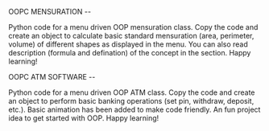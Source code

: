 OOPC MENSURATION --

Python code for a menu driven OOP mensuration class. Copy the code and create an object to calculate basic standard mensuration (area, perimeter, volume) of different shapes as displayed in the menu. You can also read description (formula and defination) of the concept in the section. Happy learning!


OOPC ATM SOFTWARE --

Python code for a menu driven OOP ATM class. Copy the code and create an object to perform basic banking operations (set pin, withdraw, deposit, etc.). Basic animation has been added to make code friendly. An fun project idea to get started with OOP. Happy learning!
